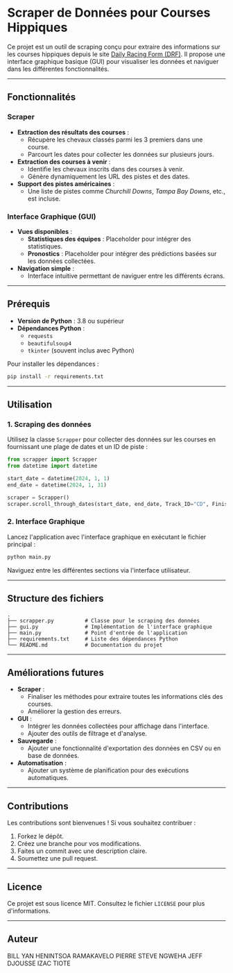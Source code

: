 # Scraper de Données pour Courses Hippiques

Ce projet est un outil de scraping conçu pour extraire des informations sur les courses hippiques depuis le site [Daily Racing Form (DRF)](https://www.drf.com/). Il propose une interface graphique basique (GUI) pour visualiser les données et naviguer dans les différentes fonctionnalités.

---

## **Fonctionnalités**

### **Scraper**
- **Extraction des résultats des courses** :
  - Récupère les chevaux classés parmi les 3 premiers dans une course.
  - Parcourt les dates pour collecter les données sur plusieurs jours.
- **Extraction des courses à venir** :
  - Identifie les chevaux inscrits dans des courses à venir.
  - Génère dynamiquement les URL des pistes et des dates.
- **Support des pistes américaines** :
  - Une liste de pistes comme *Churchill Downs*, *Tampa Bay Downs*, etc., est incluse.
  
### **Interface Graphique (GUI)**
- **Vues disponibles** :
  - **Statistiques des équipes** : Placeholder pour intégrer des statistiques.
  - **Pronostics** : Placeholder pour intégrer des prédictions basées sur les données collectées.
- **Navigation simple** :
  - Interface intuitive permettant de naviguer entre les différents écrans.

---

## **Prérequis**

- **Version de Python** : 3.8 ou supérieur
- **Dépendances Python** :
  - `requests`
  - `beautifulsoup4`
  - `tkinter` (souvent inclus avec Python)

Pour installer les dépendances :
```bash
pip install -r requirements.txt
```

---

## **Utilisation**

### **1. Scraping des données**
Utilisez la classe `Scrapper` pour collecter des données sur les courses en fournissant une plage de dates et un ID de piste :
```python
from scrapper import Scrapper
from datetime import datetime

start_date = datetime(2024, 1, 1)
end_date = datetime(2024, 1, 31)

scraper = Scrapper()
scraper.scroll_through_dates(start_date, end_date, Track_ID="CD", Finished=True)
```

### **2. Interface Graphique**
Lancez l'application avec l'interface graphique en exécutant le fichier principal :
```bash
python main.py
```
Naviguez entre les différentes sections via l'interface utilisateur.

---

## **Structure des fichiers**

```
.
├── scrapper.py          # Classe pour le scraping des données
├── gui.py               # Implémentation de l'interface graphique
├── main.py              # Point d'entrée de l'application
├── requirements.txt     # Liste des dépendances Python
└── README.md            # Documentation du projet
```

---

## **Améliorations futures**
- **Scraper** :
  - Finaliser les méthodes pour extraire toutes les informations clés des courses.
  - Améliorer la gestion des erreurs.
- **GUI** :
  - Intégrer les données collectées pour affichage dans l'interface.
  - Ajouter des outils de filtrage et d'analyse.
- **Sauvegarde** :
  - Ajouter une fonctionnalité d'exportation des données en CSV ou en base de données.
- **Automatisation** :
  - Ajouter un système de planification pour des exécutions automatiques.

---

## **Contributions**

Les contributions sont bienvenues ! Si vous souhaitez contribuer :
1. Forkez le dépôt.
2. Créez une branche pour vos modifications.
3. Faites un commit avec une description claire.
4. Soumettez une pull request.

---

## **Licence**

Ce projet est sous licence MIT. Consultez le fichier `LICENSE` pour plus d'informations.

---

## **Auteur**
BILL YAN
HENINTSOA RAMAKAVELO
PIERRE STEVE NGWEHA
JEFF DJOUSSE
IZAC TIOTE
